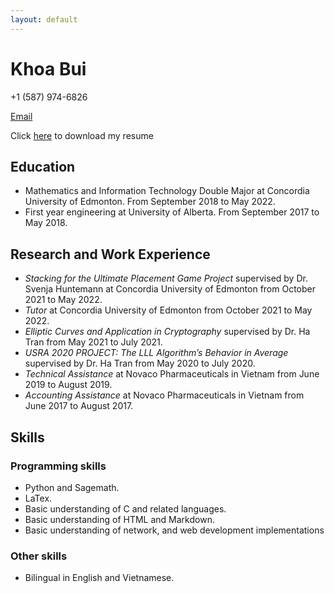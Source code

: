 ```yaml
---
layout: default
---
```


# Khoa Bui

 +1 (587) 974-6826 

[Email](mailto:khoabuiv@gmail.com)

Click [here](https://github.com/khoabuiv/khoabuiv.github.io/raw/main/Khoa_Resume.pdf) to download my resume

## Education

*   Mathematics and Information Technology Double Major at Concordia University of Edmonton. From September 2018 to May 2022.
*   First year engineering at University of Alberta. From September 2017 to May 2018.


## Research and Work Experience

*   _Stacking for the Ultimate Placement Game Project_ supervised by Dr. Svenja Huntemann at Concordia University of Edmonton from October 2021 to May 2022.
*   _Tutor_ at Concordia University of Edmonton from October 2021 to May 2022.
*   _Elliptic Curves and Application in Cryptography_ supervised by Dr. Ha Tran from May 2021 to July 2021.
*   _USRA 2020 PROJECT: The LLL Algorithm’s Behavior in Average_ supervised by Dr. Ha Tran from May 2020 to July 2020.
*   _Technical Assistance_ at Novaco Pharmaceuticals in Vietnam from June 2019 to August 2019.
*   _Accounting Assistance_ at Novaco Pharmaceuticals in Vietnam from June 2017 to August 2017.

## Skills

### Programming skills

*   Python and Sagemath.
*   LaTex.
*   Basic understanding of C and related languages.
*   Basic understanding of HTML and Markdown.
*   Basic understanding of network, and web development implementations

### Other skills

*   Bilingual in English and Vietnamese.
